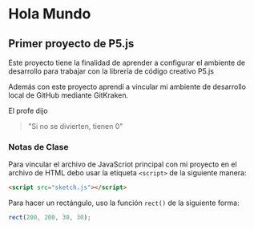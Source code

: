 # Hola Mundo

## Primer proyecto de **P5.js**

Este proyecto tiene la finalidad de aprender a configurar el ambiente de desarrollo para trabajar con la librería de código creativo P5.js

Además con este proyecto aprendí a vincular mi ambiente de desarrollo local de GitHub mediante GitKraken.

El profe dijo

> "Si no se divierten, tienen 0"

### Notas de Clase

Para vincular el archivo de JavaScriot principal con mi proyecto en el archivo de HTML debo usar la etiqueta `<script>` de la siguiente manera:

```html
<script src="sketch.js"></script>
```

Para hacer un rectángulo, uso la función `rect()` de la siguiente forma:

```js
rect(200, 200, 30, 30);
```
